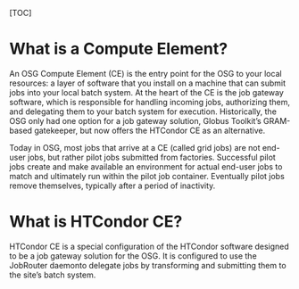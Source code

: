 [title]: - "HTCondor Compute Element"

[TOC]

# What is a Compute Element?

An OSG Compute Element (CE) is the entry point for the OSG to your local resources: a layer of software 
that you install on a machine that can submit jobs into your local batch system. At the heart of the CE is the 
job gateway software, which is responsible for handling incoming jobs, authorizing them, and delegating them to 
your batch system for execution. Historically, the OSG only had one option for a job gateway solution, Globus 
Toolkit’s GRAM-based gatekeeper, but now offers the HTCondor CE as an alternative.

Today in OSG, most jobs that arrive at a CE (called grid jobs) are not end-user jobs, but rather pilot jobs 
submitted from factories. Successful pilot jobs create and make available an environment for actual end-user jobs 
to match and ultimately run within the pilot job container. Eventually pilot jobs remove themselves, typically 
after a period of inactivity.

# What is HTCondor CE?

HTCondor CE is a special configuration of the HTCondor software designed to be a job gateway solution for the 
OSG. It is configured to use the JobRouter daemonto delegate jobs by transforming and submitting them to the site’s 
batch system.
